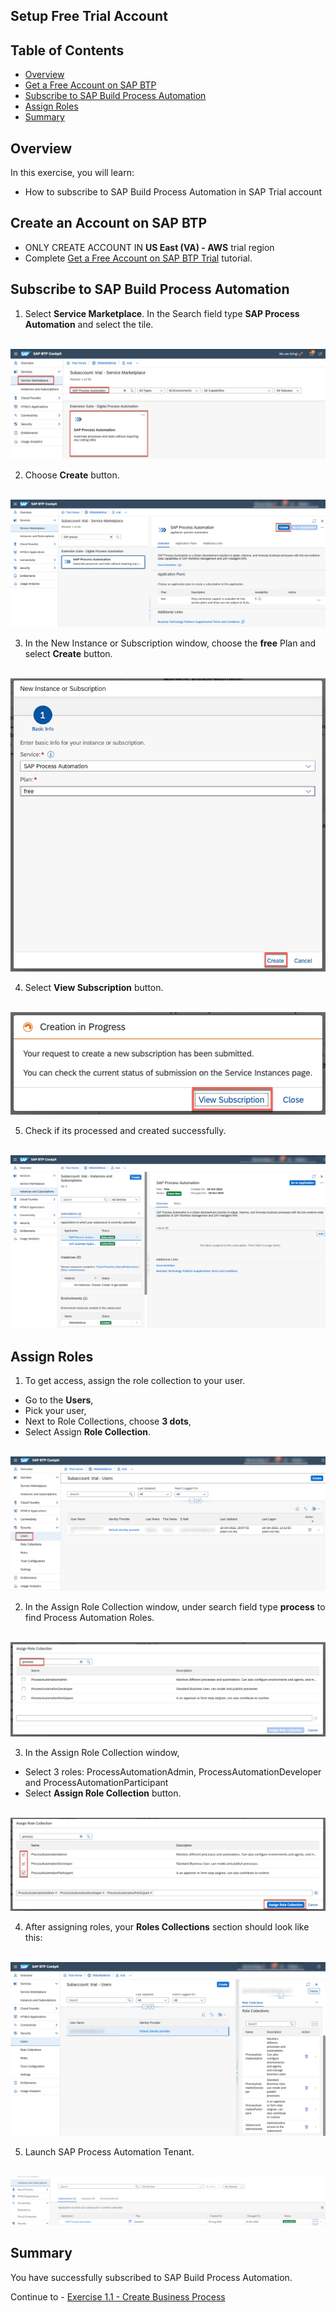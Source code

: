 ## Setup Free Trial Account 

## Table of Contents
 - [Overview](#overview)
 - [Get a Free Account on SAP BTP](#AccountBTP)
 - [Subscribe to SAP Build Process Automation](#SPA)
 - [Assign Roles](#Roles)
 - [Summary](#summary)

## Overview <a name="overview"></a>

In this exercise, you will learn:
- How to subscribe to  SAP Build Process Automation in SAP Trial account

## Create an Account on SAP BTP <a name="AccountBTP"></a>

- ONLY CREATE ACCOUNT IN **US East (VA) - AWS** trial region
- Complete [Get a Free Account on SAP BTP Trial](https://developers.sap.com/tutorials/hcp-create-trial-account.html) tutorial.


## Subscribe to SAP Build Process Automation  <a name="SPA"></a>

1.	Select **Service Marketplace**. In the Search field type **SAP Process Automation** and select the tile.

<br>![01](./images/001.png)

2. Choose **Create** button.

<br>![02](./images/002.png)

3. In the New Instance or Subscription window, choose the **free** Plan and select **Create** button.

<br>![03](./images/003.png)

4. Select **View Subscription** button.

<br>![04](./images/004.png)

5. Check if its processed and created successfully.

<br>![05](./images/005.png)

## Assign Roles  <a name="Roles"></a>

1. To get access, assign the role collection to your user.
- Go to the **Users**,
- Pick your user,
- Next to Role Collections, choose **3 dots**,
- Select Assign **Role Collection**.

<br>![06](./images/006.png)

2. In the Assign Role Collection window, under search field type **process** to find Process Automation Roles.

<br>![07](./images/007.png)

3. In the Assign Role Collection window,
- Select 3 roles: ProcessAutomationAdmin, ProcessAutomationDeveloper and ProcessAutomationParticipant
- Select **Assign Role Collection** button.

<br>![08](./images/008.png)

4. After assigning roles, your **Roles Collections** section should look like this:

<br>![09](./images/009.png)

5. Launch SAP Process Automation Tenant.

<br>![10](./images/10.PNG)

## Summary  <a name="summary"></a>

You have successfully subscribed to SAP Build Process Automation.

Continue to - [Exercise 1.1 - Create Business Process](../1_CreateBusinessProcess/README.md)
